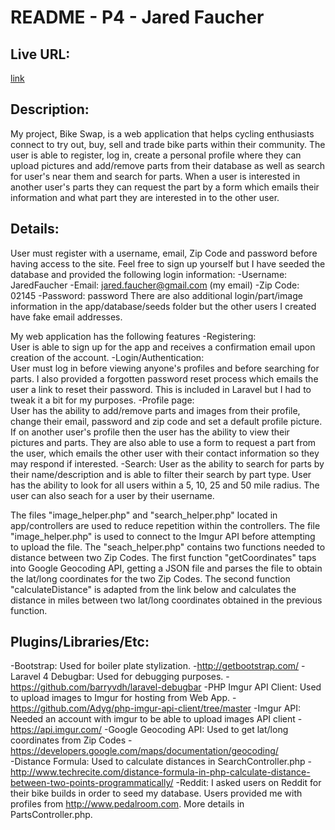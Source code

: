 # README - P4 - Jared Faucher

## Live URL:
[link](http://p4-jaredf.rhcloud.com/)

## Description:
My project, Bike Swap, is a web application that helps cycling enthusiasts connect to try out, buy, sell and trade bike parts within their community.  The user is able to register, log in, create a personal profile where they can upload pictures and add/remove parts from their database as well as search for user's near them and search for parts.  When a user is interested in another user's parts they can request the part by a form which emails their information and what part they are interested in to the other user.
	
## Details:

User must register with a username, email, Zip Code and password before having access to the site.  Feel free to sign up yourself but I have seeded the database and provided the following login information:
	-Username: JaredFaucher
	-Email: jared.faucher@gmail.com (my email)
	-Zip Code: 02145
	-Password: password
There are also additional login/part/image information in the app/database/seeds folder but the other users I created have fake email addresses.

My web application has the following features
	-Registering:  
		User is able to sign up for the app and receives a confirmation email upon creation of the account.
	-Login/Authentication:  
		User must log in before viewing anyone's profiles and before searching for parts.  I also provided a forgotten password reset process which emails the user a link to reset their password.  This is included in Laravel but I had to tweak it a bit for my purposes.
	-Profile page:  
		User has the ability to add/remove parts and images from their profile, change their email, password and zip code and set a default profile picture.
		If on another user's profile then the user has the ability to view their pictures and parts.  They are also able to use a form to request a part from the user, which emails the other user with their contact information so they may respond if interested.
	-Search:
		User as the ability to search for parts by their name/description and is able to filter their search by part type.
		User has the ability to look for all users within a 5, 10, 25 and 50 mile radius.  The user can also seach for a user by their username.

The files "image_helper.php" and "search_helper.php" located in app/controllers are used to reduce repetition within the controllers.  The file "image_helper.php" is used to connect to the Imgur API before attempting to upload the file.  The "seach_helper.php" contains two functions needed to distance between two Zip Codes. The first function "getCoordinates" taps into Google Geocoding API, getting a JSON file and parses the file to obtain the lat/long coordinates for the two Zip Codes. The second function "calculateDistance" is adapted from the link below and calculates the distance in miles between two lat/long coordinates obtained in the previous function.

## Plugins/Libraries/Etc:
-Bootstrap:  Used for boiler plate stylization.
	-http://getbootstrap.com/
-Laravel 4 Debugbar:  Used for debugging purposes.
	-https://github.com/barryvdh/laravel-debugbar
-PHP Imgur API Client:  Used to upload images to Imgur for hosting from Web App.
	-https://github.com/Adyg/php-imgur-api-client/tree/master
-Imgur API: Needed an account with imgur to be able to upload images API client
	-https://api.imgur.com/
-Google Geocoding API: Used to get lat/long coordinates from Zip Codes
	-https://developers.google.com/maps/documentation/geocoding/  
-Distance Formula: Used to calculate distances in SearchController.php
	-http://www.techrecite.com/distance-formula-in-php-calculate-distance-between-two-points-programmatically/
-Reddit:  I asked users on Reddit for their bike builds in order to seed my database. Users provided me with profiles from http://www.pedalroom.com.  More details in PartsController.php.
